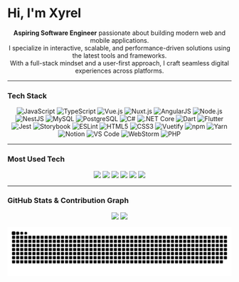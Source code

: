<h1 align="left">Hi, I'm Xyrel </h1>

<p align="center">
  <b>Aspiring Software Engineer</b> passionate about building modern web and mobile applications.<br>
  I specialize in interactive, scalable, and performance-driven solutions using the latest tools and frameworks.<br>
  With a full-stack mindset and a user-first approach, I craft seamless digital experiences across platforms.
</p>

---

<h3 align="left">Tech Stack</h3>
<p align="center">
  <img src="https://cdn.jsdelivr.net/gh/devicons/devicon/icons/javascript/javascript-original.svg" height="30" alt="JavaScript"/>
  <img src="https://cdn.jsdelivr.net/gh/devicons/devicon/icons/typescript/typescript-original.svg" height="30" alt="TypeScript"/>
  <img src="https://cdn.jsdelivr.net/gh/devicons/devicon/icons/vuejs/vuejs-original.svg" height="30" alt="Vue.js"/>
  <img src="https://cdn.jsdelivr.net/gh/devicons/devicon/icons/nuxtjs/nuxtjs-original.svg" height="30" alt="Nuxt.js"/>
  <img src="https://cdn.jsdelivr.net/gh/devicons/devicon/icons/angularjs/angularjs-original.svg" height="30" alt="AngularJS"/>
  <img src="https://cdn.jsdelivr.net/gh/devicons/devicon/icons/nodejs/nodejs-original.svg" height="30" alt="Node.js"/>
  <img src="https://cdn.jsdelivr.net/gh/devicons/devicon/icons/nestjs/nestjs-original.svg" height="30" alt="NestJS"/>
  <img src="https://cdn.jsdelivr.net/gh/devicons/devicon/icons/mysql/mysql-original.svg" height="30" alt="MySQL"/>
  <img src="https://cdn.jsdelivr.net/gh/devicons/devicon/icons/postgresql/postgresql-original.svg" height="30" alt="PostgreSQL"/>
  <img src="https://cdn.jsdelivr.net/gh/devicons/devicon/icons/csharp/csharp-original.svg" height="30" alt="C#"/>
  <img src="https://cdn.jsdelivr.net/gh/devicons/devicon/icons/dotnetcore/dotnetcore-original.svg" height="30" alt=".NET Core"/>
  <img src="https://cdn.jsdelivr.net/gh/devicons/devicon/icons/dart/dart-original.svg" height="30" alt="Dart"/>
  <img src="https://cdn.jsdelivr.net/gh/devicons/devicon/icons/flutter/flutter-original.svg" height="30" alt="Flutter"/>
  <img src="https://cdn.jsdelivr.net/gh/devicons/devicon/icons/jest/jest-plain.svg" height="30" alt="Jest"/>
  <img src="https://cdn.jsdelivr.net/gh/devicons/devicon/icons/storybook/storybook-original.svg" height="30" alt="Storybook"/>
  <img src="https://cdn.jsdelivr.net/gh/devicons/devicon/icons/eslint/eslint-original.svg" height="30" alt="ESLint"/>
  <img src="https://cdn.jsdelivr.net/gh/devicons/devicon/icons/html5/html5-original.svg" height="30" alt="HTML5"/>
  <img src="https://cdn.jsdelivr.net/gh/devicons/devicon/icons/css3/css3-original.svg" height="30" alt="CSS3"/>
  <img src="https://cdn.jsdelivr.net/gh/devicons/devicon/icons/vuetify/vuetify-original.svg" height="30" alt="Vuetify"/>
  <img src="https://cdn.jsdelivr.net/gh/devicons/devicon/icons/npm/npm-original-wordmark.svg" height="30" alt="npm"/>
  <img src="https://cdn.jsdelivr.net/gh/devicons/devicon/icons/yarn/yarn-original.svg" height="30" alt="Yarn"/>
  <img src="https://cdn.jsdelivr.net/gh/devicons/devicon/icons/notion/notion-original.svg" height="30" alt="Notion"/>
  <img src="https://cdn.jsdelivr.net/gh/devicons/devicon/icons/vscode/vscode-original.svg" height="30" alt="VS Code"/>
  <img src="https://cdn.jsdelivr.net/gh/devicons/devicon/icons/webstorm/webstorm-original.svg" height="30" alt="WebStorm"/>
  <img src="https://cdn.jsdelivr.net/gh/devicons/devicon/icons/php/php-original.svg" height="30" alt="PHP" />
</p>

---

<h3 align="left">Most Used Tech</h3>
<p align="center">
  <img src="https://img.shields.io/badge/Vue.js-35495E?style=for-the-badge&logo=vue.js&logoColor=4FC08D" />
  <img src="https://img.shields.io/badge/Nuxt.js-00C58E?style=for-the-badge&logo=nuxt.js&logoColor=white" />
  <img src="https://img.shields.io/badge/TypeScript-3178C6?style=for-the-badge&logo=typescript&logoColor=white" />
  <img src="https://img.shields.io/badge/Pinia-FFD859?style=for-the-badge&logo=pinia&logoColor=black" />
  <img src="https://img.shields.io/badge/Ionic-3880FF?style=for-the-badge&logo=ionic&logoColor=white" />
  <img src="https://img.shields.io/badge/Capacitor-119EFF?style=for-the-badge&logo=capacitor&logoColor=white" />
</p>

---

<h3 align="left">GitHub Stats & Contribution Graph</h3>
<p align="center">
  <img src="https://github-readme-stats.vercel.app/api?username=XyrelTenz&show_icons=true&theme=vue-light" height="150" />
 <img src="https://github-readme-stats.vercel.app/api/top-langs/?username=noam-XyrelTenz&layout=compact&theme=vue-dark" height="150" />
</p>
<p align="center">
  <img src="https://raw.githubusercontent.com/Platane/snk/output/github-contribution-grid-snake.svg" alt="snake animation" />
</p>
